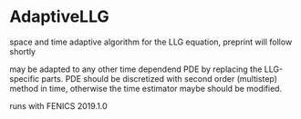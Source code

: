 # AdaptiveLLG
space and time adaptive algorithm for the LLG equation, preprint will follow shortly

may be adapted to any other time dependend PDE by replacing the LLG-specific parts. PDE should be discretized with second order (multistep) method in time, otherwise the time estimator maybe should be modified. 

runs with FENICS 2019.1.0
